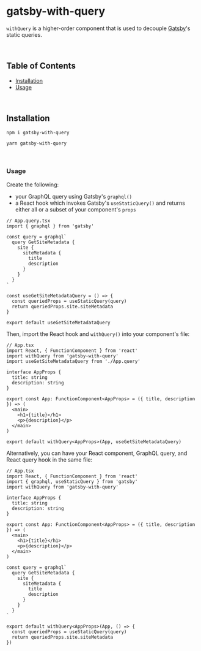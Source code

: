# gatsby-with-query

`withQuery` is a higher-order component that is used to decouple [Gatsby][gh-gatsby]'s static queries.

<br>

## Table of Contents

- [Installation](#installation)
- [Usage](#usage)

<br>

## Installation

```sh
npm i gatsby-with-query
```

```sh
yarn gatsby-with-query
```

<br>

### Usage

Create the following:

- your GraphQL query using Gatsby's `graphql()`
- a React hook which invokes Gatsby's `useStaticQuery()` and returns either all or a subset of your component's `props`

```tsx
// App.query.tsx
import { graphql } from 'gatsby'

const query = graphql`
  query GetSiteMetadata {
    site {
      siteMetadata {
        title
        description
      }
    }
  }
`

const useGetSiteMetadataQuery = () => {
  const queriedProps = useStaticQuery(query)
  return queriedProps.site.siteMetadata
}

export default useGetSiteMetadataQuery
```

Then, import the React hook and `withQuery()` into your component's file:

```tsx
// App.tsx
import React, { FunctionComponent } from 'react'
import withQuery from 'gatsby-with-query'
import useGetSiteMetadataQuery from './App.query'

interface AppProps {
  title: string
  description: string
}

export const App: FunctionComponent<AppProps> = ({ title, description }) => (
  <main>
    <h1>{title}</h1>
    <p>{description}</p>
  </main>
)

export default withQuery<AppProps>(App, useGetSiteMetadataQuery)
```

Alternatively, you can have your React component, GraphQL query, and React query hook in the same file:

```tsx
// App.tsx
import React, { FunctionComponent } from 'react'
import { graphql, useStaticQuery } from 'gatsby'
import withQuery from 'gatsby-with-query'

interface AppProps {
  title: string
  description: string
}

export const App: FunctionComponent<AppProps> = ({ title, description }) => (
  <main>
    <h1>{title}</h1>
    <p>{description}</p>
  </main>
)

const query = graphql`
  query GetSiteMetadata {
    site {
      siteMetadata {
        title
        description
      }
    }
  }
`

export default withQuery<AppProps>(App, () => {
  const queriedProps = useStaticQuery(query)
  return queriedProps.site.siteMetadata
})
```

[gh-gatsby]: https://github.com/gatsbyjs/gatsby

